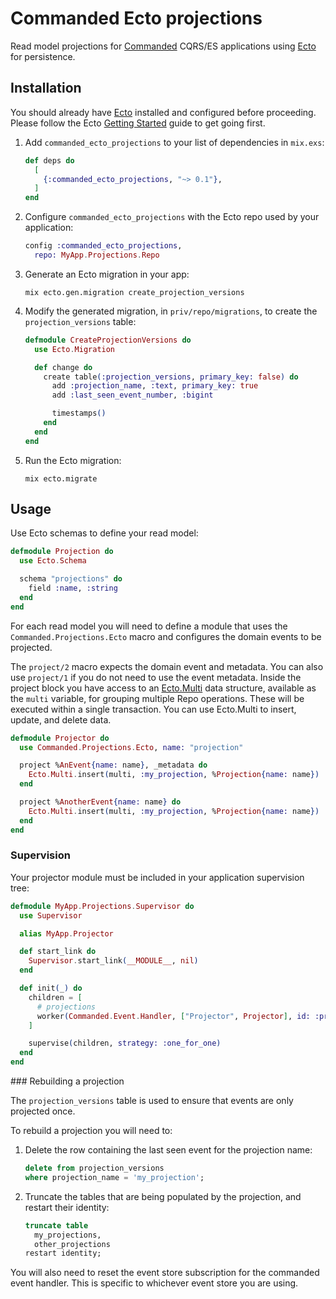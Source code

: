 # Commanded Ecto projections

Read model projections for [Commanded](https://github.com/slashdotdash/commanded) CQRS/ES applications using [Ecto](https://github.com/elixir-ecto/ecto) for persistence.

## Installation

You should already have [Ecto](https://github.com/elixir-ecto/ecto) installed and configured before proceeding. Please follow the Ecto [Getting Started](https://hexdocs.pm/ecto/getting-started.html) guide to get going first.

1. Add `commanded_ecto_projections` to your list of dependencies in `mix.exs`:

    ```elixir
    def deps do
      [
        {:commanded_ecto_projections, "~> 0.1"},
      ]
    end
    ```

2. Configure `commanded_ecto_projections` with the Ecto repo used by your application:

    ```elixir
    config :commanded_ecto_projections,
      repo: MyApp.Projections.Repo
    ```

3. Generate an Ecto migration in your app:

    ```console
    mix ecto.gen.migration create_projection_versions
    ```

4. Modify the generated migration, in `priv/repo/migrations`, to create the `projection_versions` table:

    ```elixir
    defmodule CreateProjectionVersions do
      use Ecto.Migration

      def change do
        create table(:projection_versions, primary_key: false) do
          add :projection_name, :text, primary_key: true
          add :last_seen_event_number, :bigint

          timestamps()
        end
      end
    end
    ```

4. Run the Ecto migration:

    ```console
    mix ecto.migrate
    ```

## Usage

Use Ecto schemas to define your read model:

```elixir
defmodule Projection do
  use Ecto.Schema

  schema "projections" do
    field :name, :string
  end
end
```

For each read model you will need to define a module that uses the `Commanded.Projections.Ecto` macro and configures the domain events to be projected.

The `project/2` macro expects the domain event and metadata. You can also use `project/1` if you do not need to use the event metadata. Inside the project block you have access to an [Ecto.Multi](https://hexdocs.pm/ecto/Ecto.Multi.html) data structure, available as the `multi` variable, for grouping multiple Repo operations. These will be executed within a single transaction. You can use Ecto.Multi to insert, update, and delete data.

```elixir
defmodule Projector do
  use Commanded.Projections.Ecto, name: "projection"

  project %AnEvent{name: name}, _metadata do
    Ecto.Multi.insert(multi, :my_projection, %Projection{name: name})
  end

  project %AnotherEvent{name: name} do
    Ecto.Multi.insert(multi, :my_projection, %Projection{name: name})
  end
end
```

### Supervision

Your projector module must be included in your application supervision tree:

```elixir
defmodule MyApp.Projections.Supervisor do
  use Supervisor

  alias MyApp.Projector

  def start_link do
    Supervisor.start_link(__MODULE__, nil)
  end

  def init(_) do
    children = [
      # projections
      worker(Commanded.Event.Handler, ["Projector", Projector], id: :projector),      
    ]

    supervise(children, strategy: :one_for_one)
  end
end
```

### Rebuilding a projection

The `projection_versions` table is used to ensure that events are only projected once.

To rebuild a projection you will need to:

1. Delete the row containing the last seen event for the projection name:

    ```SQL
    delete from projection_versions
    where projection_name = 'my_projection';
    ```

2. Truncate the tables that are being populated by the projection, and restart their identity:

    ```SQL
    truncate table
      my_projections,
      other_projections
    restart identity;
    ```

You will also need to reset the event store subscription for the commanded event handler. This is specific to whichever event store you are using.
